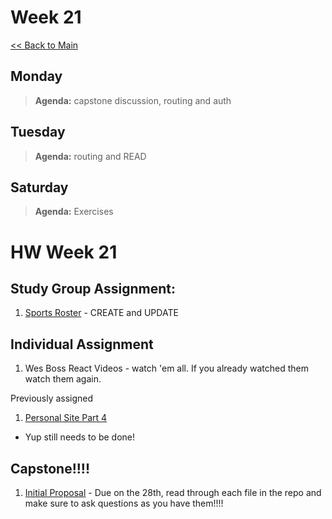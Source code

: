 # Week 21
[<< Back to Main](../README.md)

## Monday
> **Agenda:** capstone discussion, routing and auth

## Tuesday
> **Agenda:** routing and READ

## Saturday
> **Agenda:** Exercises

# HW Week 21

## Study Group Assignment:
1. [Sports Roster](https://github.com/nss-nightclass-projects/exercise-vault/blob/master/REACT_sports_roster.md) - CREATE and UPDATE


## Individual Assignment
1. Wes Boss React Videos - watch 'em all.  If you already watched them watch them again.

Previously assigned
1. [Personal Site Part 4](https://github.com/nss-nightclass-projects/personal-bio-site-instructions/blob/master/personal-bio-site-04.md)
  * Yup still needs to be done!
  
## Capstone!!!!
1. [Initial Proposal](https://github.com/nss-evening-cohort-13/capstone-central/blob/master/02_initial-proposal.md) - Due on the 28th, read through each file in the repo and make sure to ask questions as you have them!!!!
